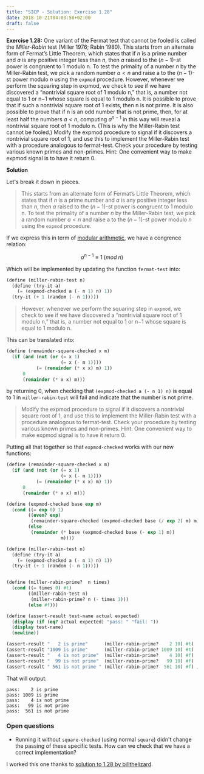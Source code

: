 ```yaml
---
title: "SICP - Solution: Exercise 1.28"
date: 2018-10-21T04:03:58+02:00
draft: false
---
```


**Exercise 1.28:** One variant of the Fermat test that cannot be fooled is called the _Miller-Rabin_ test (Miller 1976; Rabin 1980). This starts from an alternate form of Fermat’s Little Theorem, which states that if $n$ is a prime number and $a$ is any positive integer less than $n$, then $a$ raised to the $(n−1)$-st power is congruent to 1 modulo n. To test the primality of a number $n$ by the Miller-Rabin test, we pick a random number ${a<n}$ and raise a to the ${(n-1)}$-st power modulo $n$ using the `expmod` procedure. However, whenever we perform the squaring step in expmod, we check to see if we have discovered a “nontrivial square root of 1 modulo n,” that is, a number not equal to 1 or n−1 whose square is equal to 1 modulo n. It is possible to prove that if such a nontrivial square root of 1 exists, then n is not prime. It is also possible to prove that if n is an odd number that is not prime, then, for at least half the numbers $a<n$, computing $a^{n-1}$ in this way will reveal a nontrivial square root of 1 modulo n. (This is why the Miller-Rabin test cannot be fooled.) Modify the expmod procedure to signal if it discovers a nontrivial square root of 1, and use this to implement the Miller-Rabin test with a procedure analogous to fermat-test. Check your procedure by testing various known primes and non-primes. Hint: One convenient way to make expmod signal is to have it return 0.

**Solution**

Let's break it down in pieces.

> This starts from an alternate form of Fermat’s Little Theorem, which states that if $n$ is a prime number and $a$ is any positive integer less than $n$, then $a$ raised to the $(n−1)$-st power is congruent to 1 modulo n. To test the primality of a number $n$ by the Miller-Rabin test, we pick a random number ${a<n}$ and raise a to the ${(n-1)}$-st power modulo $n$ using the `expmod` procedure.

If we express this in term of [modular arithmetic](https://en.wikipedia.org/wiki/Modular_arithmetic), we have a congrence relation:

$$a^{n-1}\equiv1\;(mod\;n)$$

Which will be implemented by updating the function `fermat-test` into:

```scheme
(define (miller-rabin-test n)
  (define (try-it a)
    (= (expmod-checked a (- n 1) n) 1))
  (try-it (+ 1 (random (- n 1)))))
```

> However, whenever we perform the squaring step in `expmod`, we check to see if we have discovered a “nontrivial square root of 1 modulo n,” that is, a number not equal to 1 or n−1 whose square is equal to 1 modulo n.

This can be translated into:

```scheme
(define (remainder-square-checked x m)
  (if (and (not (or (= x 1)
                    (= x (- m 1))))
           (= (remainder (* x x) m) 1))
      0
      (remainder (* x x) m)))
```

by returning 0, when checking that `(expmod-checked a (- n 1) n)` is equal to 1 in `miller-rabin-test` will fail and indicate that the number is not prime.

> Modify the expmod procedure to signal if it discovers a nontrivial square root of 1, and use this
> to implement the Miller-Rabin test with a procedure analogous to fermat-test. Check your procedure
> by testing various known primes and non-primes. Hint: One convenient way to make expmod signal is
> to have it return 0.

Putting all that together so that `expmod-checked` works with our new functions:

```scheme
(define (remainder-square-checked x m)
  (if (and (not (or (= x 1)
                    (= x (- m 1))))
           (= (remainder (* x x) m) 1))
      0
      (remainder (* x x) m)))

(define (expmod-checked base exp m)
  (cond ((= exp 0) 1)
        ((even? exp)
         (remainder-square-checked (expmod-checked base (/ exp 2) m) m))
        (else
         (remainder (* base (expmod-checked base (- exp 1) m))
                    m))))

(define (miller-rabin-test n)
  (define (try-it a)
    (= (expmod-checked a (- n 1) n) 1))
  (try-it (+ 1 (random (- n 1)))))


(define (miller-rabin-prime?  n times)
  (cond ((= times 0) #t)
        ((miller-rabin-test n)
         (miller-rabin-prime? n (- times 1)))
        (else #f)))

(define (assert-result test-name actual expected)
  (display (if (eq? actual expected) "pass: " "fail: "))
  (display test-name)
  (newline))

(assert-result "   2 is prime"      (miller-rabin-prime?    2 10) #t)
(assert-result "1009 is prime"      (miller-rabin-prime? 1009 10) #t)
(assert-result "   4 is not prime"  (miller-rabin-prime?    4 10) #f)
(assert-result "  99 is not prime"  (miller-rabin-prime?   99 10) #f)
(assert-result " 561 is not prime " (miller-rabin-prime?  561 10) #f) ; (Carmichael number)
```

That will output:

```
pass:    2 is prime
pass: 1009 is prime
pass:    4 is not prime
pass:   99 is not prime
pass:  561 is not prime
```

### Open questions

- Running it without `square-checked` (using normal `square`) didn't change the passing of these specific tests. How can we check that we have a correct implementation?

I worked this one thanks to [solution to 1.28 by billthelizard](http://www.billthelizard.com/2010/03/sicp-exercise-128-miller-rabin-test.html).
